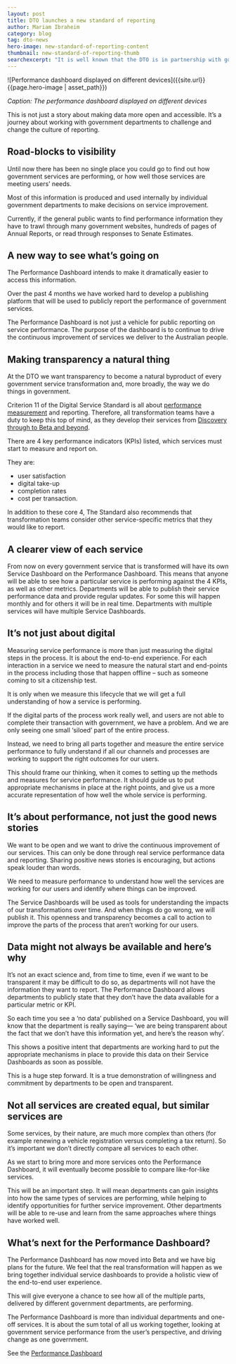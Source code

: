 ```yaml
---
layout: post
title: DTO launches a new standard of reporting
author: Mariam Ibraheim
category: blog
tag: dto-news
hero-image: new-standard-of-reporting-content
thumbnail: new-standard-of-reporting-thumb
searchexcerpt: "It is well known that the DTO is in partnership with government departments to challenge and where necessary, change the the way we report on government services. To do that, we’ve launched a new Performance Dashboard to make it even easier to find out how government services are performing explains Mariam Ibraheim."
---
```


![Performance dashboard displayed on different devices]({{site.url}}{{page.hero-image | asset_path}})

*Caption: The performance dashboard displayed on different devices*

This is not just a story about making data more open and accessible. It’s a journey about working with government departments to challenge and change the culture of reporting. 

## Road-blocks to visibility

Until now there has been no single place you could go to find out how government services are performing, or how well those services are meeting users’ needs.  

Most of this information is produced and used internally by individual government departments to make decisions on service improvement. 

Currently, if the general public wants to find performance information they have to trawl through many government websites, hundreds of pages of Annual Reports, or read through responses to Senate Estimates. 

## A new way to see what’s going on

The Performance Dashboard intends to make it dramatically easier to access this information. 

Over the past 4 months we have worked hard to develop a publishing platform that will be used to publicly report the performance of government services.

The Performance Dashboard is not just a vehicle for public reporting on service performance. The purpose of  the dashboard is to continue to drive the continuous improvement of services we deliver to the Australian people. 

## Making transparency a natural thing

At the DTO we want transparency to become a natural byproduct of every government service transformation and, more broadly, the way we do things in government. 

Criterion 11 of the Digital Service Standard is all about [performance measurement](https://www.dto.gov.au/standard/11-measure-performance/) and reporting. 
Therefore, all transformation teams have a duty to keep this top of mind, as they develop their services from [Discovery through to Beta and beyond](https://www.dto.gov.au/standard/service-design-and-delivery-process/).  

There are 4 key performance indicators (KPIs) listed, which services must start to measure and report on. 

They are: 

  - user satisfaction 
  - digital take-up 
  - completion rates 
  - cost per transaction. 

In addition to these core 4, The Standard also recommends that transformation teams consider other service-specific metrics that they would like to report.

## A clearer view of each service

From now on every government service that is transformed will have its own Service Dashboard on the Performance Dashboard. This means that anyone will be able to see how a particular service is performing against the 4 KPIs, as well as other metrics. Departments will be able to publish their service performance data and provide regular updates. For some this will happen monthly and for others it will be in real time. Departments with multiple services will have multiple Service Dashboards. 

## It’s not just about digital

Measuring service performance is more than just measuring the digital steps  in the process. It is about the end-to-end experience. For each interaction in a service we need to measure the natural start and end-points in the process including those that happen offline – such as someone coming to sit a citizenship test. 

It is only when we measure this lifecycle that we will get a full understanding of how a service is performing. 

If the digital parts of the process work really well, and users are not able to complete their transaction with government, we have a problem. And we are only seeing one small ‘siloed’ part of the entire process.

Instead, we need to bring all parts together and measure the entire service performance to fully understand if all our channels and processes are working to support the right outcomes for our users.

This should frame our thinking, when it comes to setting up the methods and measures for service performance. It should guide us to put appropriate mechanisms in place at the right points, and give us a more accurate representation of how well the whole service is performing. 

## It’s about performance, not just the good news stories

We want to be open and we want to drive the continuous improvement of our services. This can only be done through real service performance data and reporting. Sharing positive news stories is encouraging, but actions speak louder than words. 

We need to measure performance to understand how well the services are working for our users and identify where things can be improved.

The Service Dashboards will be used as tools for understanding the impacts of our transformations over time. And when things do go wrong, we will publish it. This openness and transparency becomes a call to action to improve the parts of the process that aren’t working for our users.

## Data might not always be available and here’s why

It’s not an exact science and, from time to time, even if we want to be transparent it may be difficult to do so, as departments will not have the information they want to report. The Performance Dashboard allows departments to publicly state that they don’t have the data available for a particular metric or KPI.  

So each time you see a ‘no data’ published on a Service Dashboard, you will know that the department is really saying— ‘we are being transparent about the fact that we don’t have this information yet, and here’s the reason why’.  

This shows a positive intent that departments are working hard to put the appropriate mechanisms in place to provide this data on their Service Dashboards as soon as possible.  

This is a huge step forward. It is a true demonstration of willingness and commitment by departments to be open and transparent.

## Not all services are created equal, but similar services are

Some services, by their nature, are much more complex than others (for example renewing a vehicle registration versus completing a tax return). So it’s important we don’t directly compare all services to each other. 

As we start to bring more and more services onto the Performance Dashboard, it will eventually become possible to compare like-for-like services.  

This will be an important step. It will mean departments can gain insights into how the same types of services are performing, while helping to identify opportunities for further service improvement. Other departments will be able to re-use and learn from the same approaches where things have worked well.

## What’s next for the Performance Dashboard?

The Performance Dashboard has now moved into Beta and we have big plans for the future. We feel that the real transformation will happen as we bring together individual service dashboards to provide a holistic view of the end-to-end user experience. 

This will give everyone a chance to see how all of the multiple parts, delivered by different government departments, are performing. 

The Performance Dashboard is more than individual departments and one-off services. It is about the sum total of all us working together, looking at government service performance from the user’s perspective, and driving change as one government. 

See the [Performance Dashboard](https://dashboard.gov.au/)
